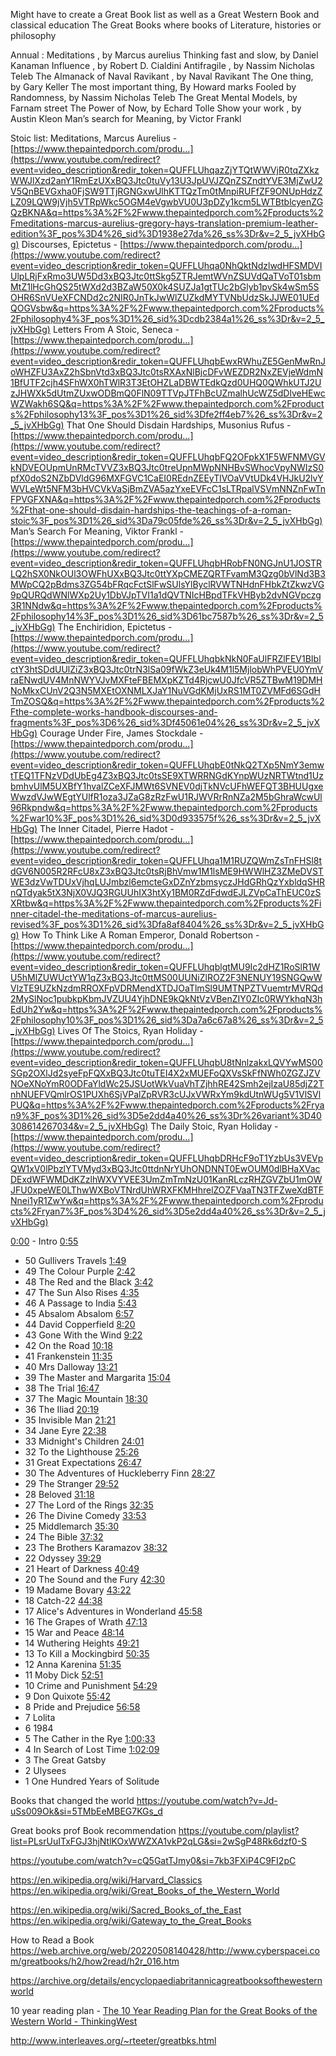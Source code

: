 
Might have to create a Great Book list as well as a Great Western Book and classical education 
The Great Books where books of Literature, histories or philosophy 

Annual :
Meditations , by Marcus aurelius 
Thinking fast and slow, by Daniel Kanaman 
Influence , by Robert D. Cialdini
Antifragile , by Nassim Nicholas Teleb
The Almanack of Naval Ravikant , by Naval Ravikant
The One thing, by Gary Keller
The most important thing, By Howard marks
Fooled by Randomness, by Nassim Nicholas Teleb
The Great Mental Models, by Farnam street
The Power of Now, by Echard Tolle
Show your work , by Austin Kleon 
Man’s search for Meaning, by Victor Frankl


Stoic list:
Meditations, Marcus Aurelius - [https://www.thepaintedporch.com/produ...](https://www.youtube.com/redirect?event=video_description&redir_token=QUFFLUhqazZjYTQtWWVjR0tqZXkzWWJlXzd2anY1RmEzUXxBQ3Jtc0tuVy13U3JpUVJZQnZSZndtYVE3MjZwU2V5QnBEVGxha0FjSW9TTjRGNGxwUlhKTTQzTm0tMnpiRUFfZF9ONUpHdzZLZ09LQW9jVjh5VTRpWkc5OGM4eVgwbVU0U3pDZy1kcm5LWTBtblcyenZGQzBKNA&q=https%3A%2F%2Fwww.thepaintedporch.com%2Fproducts%2Fmeditations-marcus-aurelius-gregory-hays-translation-premium-leather-edition%3F_pos%3D4%26_sid%3D1938e27da%26_ss%3Dr&v=2_5_jvXHbGg) Discourses, Epictetus - [https://www.thepaintedporch.com/produ...](https://www.youtube.com/redirect?event=video_description&redir_token=QUFFLUhqa0NhQktNdzlwdHFSMDVIUlpLRjFxRmo3UW5Dd3xBQ3Jtc0ttSkg5ZTRJemtWVnZSUVdQaTVoT01sbmMtZ1lHcGhQS25tWXd2d3BZaW50X0k4SUZJa1gtTUc2bGlyb1pvSk4wSm5SOHR6SnVUeXFCNDd2c2NIR0JnTkJwWlZUZkdMYTVNbUdzSkJJWE01UEdQOGVsbw&q=https%3A%2F%2Fwww.thepaintedporch.com%2Fproducts%2Fphilosophy4%3F_pos%3D1%26_sid%3Dcdb2384a1%26_ss%3Dr&v=2_5_jvXHbGg) Letters From A Stoic, Seneca - [https://www.thepaintedporch.com/produ...](https://www.youtube.com/redirect?event=video_description&redir_token=QUFFLUhqbEwxRWhuZE5GenMwRnJoWHZFU3AxZ2hSbnVtd3xBQ3Jtc0tsRXAxNlBjcDFvWEZDR2NxZEVjeWdmN1BfUTF2cjh4SFhWX0hTWlR3T3EtOHZLaDBWTEdkQzd0UHQ0QWhkUTJ2UzJHWXk5dUtmZUxwODBmQ0FlN09TTVpJTFhBcUZmalhUcWZ5dDlveHEwcWZWakh6SQ&q=https%3A%2F%2Fwww.thepaintedporch.com%2Fproducts%2Fphilosophy13%3F_pos%3D1%26_sid%3Dfe2ff4eb7%26_ss%3Dr&v=2_5_jvXHbGg) That One Should Disdain Hardships, Musonius Rufus - [https://www.thepaintedporch.com/produ...](https://www.youtube.com/redirect?event=video_description&redir_token=QUFFLUhqbFQ2OFpkX1F5WFNMVGVkNDVEOUpmUnRMcTVVZ3xBQ3Jtc0treUpnMWpNNHBvSWhocVpyNWIzS0pfX0doS2NZbDVldG96MXFGVC1CaEI0REdnZEEyTlVOaVVtUDk4VHJkU2lvYWVLeWt5NFM3bHVCVkVaSjBmZVA5azYxeEVFcC1sLTRpalVSVmNNZnFwTnFPVGFXNA&q=https%3A%2F%2Fwww.thepaintedporch.com%2Fproducts%2Fthat-one-should-disdain-hardships-the-teachings-of-a-roman-stoic%3F_pos%3D1%26_sid%3Da79c05fde%26_ss%3Dr&v=2_5_jvXHbGg) Man’s Search For Meaning, Viktor Frankl - [https://www.thepaintedporch.com/produ...](https://www.youtube.com/redirect?event=video_description&redir_token=QUFFLUhqbHRobFN0NGJnU1JOSTRLQ2hSX0NkOUl3OWFhUXxBQ3Jtc0ttYXpCMEZQRTFvamM3Qzg0bVlNd3B3MWpCQ2pBdms3ZG54bFRqcFctSlFwSUlsYlByclRVWTNHdnFHbkZtZkwzVG9pQURQdWNlWXp2Uy1DbVJpTVI1a1dQVTNIcHBpdTFkVHByb2dvNGVpczg3R1NNdw&q=https%3A%2F%2Fwww.thepaintedporch.com%2Fproducts%2Fphilosophy14%3F_pos%3D1%26_sid%3D61bc7587b%26_ss%3Dr&v=2_5_jvXHbGg) The Enchiridion, Epictetus - [https://www.thepaintedporch.com/produ...](https://www.youtube.com/redirect?event=video_description&redir_token=QUFFLUhqbkNkN0FaUlFRZlFEV1BIblctY3htSDdUUlZiZ3xBQ3Jtc0trN3lSa09fWkZ3eUk4M1l5MjlobWhPVEU0YmVraENwdUV4MnNWYVJvMXFteFBEMXpKZTd4RjcwU0JfcVR5ZTBwM19DMHNoMkxCUnV2Q3N5MXEtOXNMLXJaY1NuVGdKMjUxRS1MT0ZVMFd6SGdHTmZOSQ&q=https%3A%2F%2Fwww.thepaintedporch.com%2Fproducts%2Fthe-complete-works-handbook-discourses-and-fragments%3F_pos%3D6%26_sid%3Df45061e04%26_ss%3Dr&v=2_5_jvXHbGg) Courage Under Fire, James Stockdale - [https://www.thepaintedporch.com/produ...](https://www.youtube.com/redirect?event=video_description&redir_token=QUFFLUhqbE0tNkQ2TXp5NmY3emwtTEQ1TFNzVDdUbEg4Z3xBQ3Jtc0tsSE9XTWRRNGdKYnpWUzNRTWtnd1UzbmhvUlM5UXBfY1hvalZCeXFJMWt6SVNEV0djTkNVcUFhWEFQT3BHUUgxeWwzdVJwWEgtYUlfR1oza3JZaG8zRzFwU1RJWVRrRnNZa2M5bGhraWcwUl96Rkpndw&q=https%3A%2F%2Fwww.thepaintedporch.com%2Fproducts%2Fwar10%3F_pos%3D1%26_sid%3D0d933575f%26_ss%3Dr&v=2_5_jvXHbGg) The Inner Citadel, Pierre Hadot - [https://www.thepaintedporch.com/produ...](https://www.youtube.com/redirect?event=video_description&redir_token=QUFFLUhqa1M1RUZQWmZsTnFHSl8tdGV6N005R2RFcU8xZ3xBQ3Jtc0tsRjBhVmw1M1lsME9HWWlHZ3ZMeDVSTWE3dzVwTDUxVjhqLUJmbzl6emcteGxDZnYzbmsyczJHdGRhQzYxbldqSHRnQTdyak5tX3NjX0VJQ3RGUUhIX3htXy1BM0RZdFdwdEJLZVpCaThEUC0zSXRtbw&q=https%3A%2F%2Fwww.thepaintedporch.com%2Fproducts%2Finner-citadel-the-meditations-of-marcus-aurelius-revised%3F_pos%3D1%26_sid%3Dfa8af8404%26_ss%3Dr&v=2_5_jvXHbGg) How To Think Like A Roman Emperor, Donald Robertson - [https://www.thepaintedporch.com/produ...](https://www.youtube.com/redirect?event=video_description&redir_token=QUFFLUhqblgtMU9Ic2dHZ1RoSlR1WU5hMlZUWUctYW1qZ3xBQ3Jtc0ttMS00UUNiZlROZ2F3NENUY19SNGQwWVlzTE9UZkNzdmRROXFpVDRMendXTDJOaTlmSl9UMTNPZTVuemtrMVRQd2MySlNoc1pubkpKbmJVZUU4YjhDNE9kQkNtVzVBenZIY0ZIc0RWYkhqN3hEdUh2Yw&q=https%3A%2F%2Fwww.thepaintedporch.com%2Fproducts%2Fphilosophy10%3F_pos%3D1%26_sid%3Da7a6c67a8%26_ss%3Dr&v=2_5_jvXHbGg) Lives Of The Stoics, Ryan Holiday - [https://www.thepaintedporch.com/produ...](https://www.youtube.com/redirect?event=video_description&redir_token=QUFFLUhqbU8tNnlzakxLQVYwMS00SGp2OXlJd2syeFpFQXxBQ3Jtc0tuTEI4X2xMUEFoQXVsSkFfNWh0ZGZJZVNOeXNoYmR0ODFaYldWc25JSUotWkVuaVhTZjhhRE42Smh2ejIzaU85djZ2TnhNUEFVQmlrOS1PUXh6SjVPalZpRVR3cUJxVWRxYm9kdUtnWUg5V1VlSVlPUQ&q=https%3A%2F%2Fwww.thepaintedporch.com%2Fproducts%2Fryan9%3F_pos%3D1%26_sid%3D5e2dd4a40%26_ss%3Dr%26variant%3D40308614267034&v=2_5_jvXHbGg) The Daily Stoic, Ryan Holiday - [https://www.thepaintedporch.com/produ...](https://www.youtube.com/redirect?event=video_description&redir_token=QUFFLUhqbDRHcF9oT1YzbUs3VEVpQW1xV0lPbzlYTVMyd3xBQ3Jtc0ttdnNrYUhONDNNT0EwOUM0dlBHaXVacDExdWFWMDdKZzlhWXVYVEE3UmZmTmNzU01KanRLczRHZGVZbU1mOWJFU0xpeWE0LThwWXBoVTNrdUhWRXFKMHhrelZOZFVaaTN3TFZweXdBTFNnei1yR1ZwYw&q=https%3A%2F%2Fwww.thepaintedporch.com%2Fproducts%2Fryan7%3F_pos%3D4%26_sid%3D5e2dd4a40%26_ss%3Dr&v=2_5_jvXHbGg)


[0:00](https://www.youtube.com/watch?v=_oBBWcGY3xY&t=0s) - Intro [0:55](https://www.youtube.com/watch?v=_oBBWcGY3xY&t=55s) 
- 50 Gullivers Travels [1:49](https://www.youtube.com/watch?v=_oBBWcGY3xY&t=109s) 
- 49 The Colour Purple [2:42](https://www.youtube.com/watch?v=_oBBWcGY3xY&t=162s) 
- 48 The Red and the Black [3:42](https://www.youtube.com/watch?v=_oBBWcGY3xY&t=222s) 
- 47 The Sun Also Rises [4:35](https://www.youtube.com/watch?v=_oBBWcGY3xY&t=275s) 
- 46 A Passage to India [5:43](https://www.youtube.com/watch?v=_oBBWcGY3xY&t=343s) 
- 45 Absalom Absalom [6:57](https://www.youtube.com/watch?v=_oBBWcGY3xY&t=417s) 
- 44 David Copperfield [8:20](https://www.youtube.com/watch?v=_oBBWcGY3xY&t=500s) 
- 43 Gone With the Wind [9:22](https://www.youtube.com/watch?v=_oBBWcGY3xY&t=562s) 
- 42 On the Road [10:18](https://www.youtube.com/watch?v=_oBBWcGY3xY&t=618s) 
- 41 Frankenstein [11:35](https://www.youtube.com/watch?v=_oBBWcGY3xY&t=695s) 
- 40 Mrs Dalloway [13:21](https://www.youtube.com/watch?v=_oBBWcGY3xY&t=801s) 
- 39 The Master and Margarita [15:04](https://www.youtube.com/watch?v=_oBBWcGY3xY&t=904s) 
- 38 The Trial [16:47](https://www.youtube.com/watch?v=_oBBWcGY3xY&t=1007s) 
- 37 The Magic Mountain [18:30](https://www.youtube.com/watch?v=_oBBWcGY3xY&t=1110s) 
- 36 The Iliad [20:19](https://www.youtube.com/watch?v=_oBBWcGY3xY&t=1219s) 
- 35 Invisible Man [21:21](https://www.youtube.com/watch?v=_oBBWcGY3xY&t=1281s) 
- 34 Jane Eyre [22:38](https://www.youtube.com/watch?v=_oBBWcGY3xY&t=1358s) 
- 33 Midnight's Children [24:01](https://www.youtube.com/watch?v=_oBBWcGY3xY&t=1441s) 
- 32 To the Lighthouse [25:26](https://www.youtube.com/watch?v=_oBBWcGY3xY&t=1526s) 
- 31 Great Expectations [26:47](https://www.youtube.com/watch?v=_oBBWcGY3xY&t=1607s) 
- 30 The Adventures of Huckleberry Finn [28:27](https://www.youtube.com/watch?v=_oBBWcGY3xY&t=1707s) 
- 29 The Stranger [29:52](https://www.youtube.com/watch?v=_oBBWcGY3xY&t=1792s) 
- 28 Beloved [31:18](https://www.youtube.com/watch?v=_oBBWcGY3xY&t=1878s) 
- 27 The Lord of the Rings [32:35](https://www.youtube.com/watch?v=_oBBWcGY3xY&t=1955s) 
- 26 The Divine Comedy [33:53](https://www.youtube.com/watch?v=_oBBWcGY3xY&t=2033s) 
- 25 Middlemarch [35:30](https://www.youtube.com/watch?v=_oBBWcGY3xY&t=2130s) 
- 24 The Bible [37:32](https://www.youtube.com/watch?v=_oBBWcGY3xY&t=2252s) 
- 23 The Brothers Karamazov [38:32](https://www.youtube.com/watch?v=_oBBWcGY3xY&t=2312s) 
- 22 Odyssey [39:29](https://www.youtube.com/watch?v=_oBBWcGY3xY&t=2369s) 
- 21 Heart of Darkness [40:49](https://www.youtube.com/watch?v=_oBBWcGY3xY&t=2449s) 
- 20 The Sound and the Fury [42:30](https://www.youtube.com/watch?v=_oBBWcGY3xY&t=2550s) 
- 19 Madame Bovary [43:22](https://www.youtube.com/watch?v=_oBBWcGY3xY&t=2602s) 
- 18 Catch-22 [44:38](https://www.youtube.com/watch?v=_oBBWcGY3xY&t=2678s) 
- 17 Alice's Adventures in Wonderland [45:58](https://www.youtube.com/watch?v=_oBBWcGY3xY&t=2758s) 
- 16 The Grapes of Wrath [47:13](https://www.youtube.com/watch?v=_oBBWcGY3xY&t=2833s) 
- 15 War and Peace [48:14](https://www.youtube.com/watch?v=_oBBWcGY3xY&t=2894s) 
- 14 Wuthering Heights [49:21](https://www.youtube.com/watch?v=_oBBWcGY3xY&t=2961s) 
- 13 To Kill a Mockingbird [50:35](https://www.youtube.com/watch?v=_oBBWcGY3xY&t=3035s) 
- 12 Anna Karenina [51:35](https://www.youtube.com/watch?v=_oBBWcGY3xY&t=3095s) 
- 11 Moby Dick [52:51](https://www.youtube.com/watch?v=_oBBWcGY3xY&t=3171s) 
- 10 Crime and Punishment [54:29](https://www.youtube.com/watch?v=_oBBWcGY3xY&t=3269s) 
- 9 Don Quixote [55:42](https://www.youtube.com/watch?v=_oBBWcGY3xY&t=3342s) 
- 8 Pride and Prejudice [56:58](https://www.youtube.com/watch?v=_oBBWcGY3xY&t=3418s) 
- 7 Lolita 
- 6 1984
- 5 The Cather in the Rye [1:00:33](https://www.youtube.com/watch?v=_oBBWcGY3xY&t=3633s) 
- 4 In Search of Lost Time [1:02:09](https://www.youtube.com/watch?v=_oBBWcGY3xY&t=3729s) 
- 3 The Great Gatsby 
- 2 Ulysees 
- 1 One Hundred Years of Solitude

Books that changed the world
https://youtube.com/watch?v=Jd-uSs009Ok&si=5TMbEeMBEG7KGs_d


Great books prof Book recommendation 
https://youtube.com/playlist?list=PLsrUuITxFGJ3hjNtlKOxWWZXA1vkP2qLG&si=2wSgP48Rk6dzf0-S

https://youtube.com/watch?v=cQ5GatTJmy0&si=7kb3FXiP4C9FI2pC


https://en.wikipedia.org/wiki/Harvard_Classics
https://en.wikipedia.org/wiki/Great_Books_of_the_Western_World


https://en.wikipedia.org/wiki/Sacred_Books_of_the_East
https://en.wikipedia.org/wiki/Gateway_to_the_Great_Books

How to Read a Book
https://web.archive.org/web/20220508140428/http://www.cyberspacei.com/greatbooks/h2/how2read/h2r_016.htm

https://archive.org/details/encyclopaediabritannicagreatbooksofthewesternworld


10 year reading plan - [The 10 Year Reading Plan for the Great Books of the Western World - ThinkingWest](https://thinkingwest.com/10-year-reading-plan/)

http://www.interleaves.org/~rteeter/greatbks.html